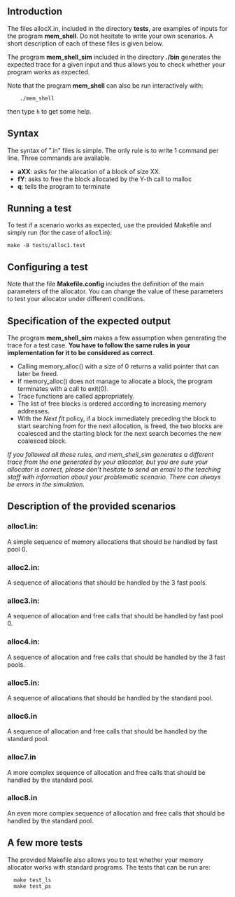 ## Introduction

The files allocX.in, included in the directory **tests**, are examples
of inputs for the program **mem_shell**. Do not hesitate to write your
own scenarios. A short description of each of these files is given
below.

The program **mem\_shell\_sim** included in the directory **./bin**
generates the expected trace for a given input and thus allows you to
check whether your program works as expected.

Note that the program **mem_shell** can also be run interactively
with:
```
    ./mem_shell
```
then type `h` to get some help.

## Syntax

The syntax of ".in" files is simple. The only rule is to write 1
command per line. Three commands are available.

 * **aXX**: asks for the allocation of a block of size XX.
 * **fY**: asks to free the block allocated by the Y-th call to malloc
 * **q**: tells the program to terminate

## Running a test

To test if a scenario works as expected, use the provided Makefile and
simply run (for the case of alloc1.in):
```
make -B tests/alloc1.test
```

## Configuring a test

Note that the file **Makefile.config** includes the definition of the
main parameters of the allocator. You can change the value of these
parameters to test your allocator under different conditions.

## Specification of the expected output

The program **mem\_shell\_sim** makes a few assumption when generating
the trace for a test case. **You have to follow the same rules in your
implementation for it to be considered as correct**.

  * Calling memory_alloc() with a size of 0 returns a valid pointer that can later be freed.
  * If memory_alloc() does not manage to allocate a block, the program terminates with a call to exit(0).
  * Trace functions are called appropriately.
  * The list of free blocks is ordered according to increasing memory
    addresses.
  * With the *Next fit* policy, if a block immediately preceding the
    block to start searching from for the next allocation, is freed,
    the two blocks are coalesced and the starting block for the next
    search becomes the new coalesced block.

_If you followed all these rules, and mem\_shell\_sim generates a
different trace from the one generated by your allocator, but you are
sure your allocator is correct, please don't hesitate to send an email
to the teaching staff with information about your problematic
scenario. There can always be errors in the simulation._


## Description of the provided scenarios

### alloc1.in:

A simple sequence of memory allocations that should be handled by fast
pool 0.

### alloc2.in:

A sequence of allocations that should be handled by the 3 fast pools.


### alloc3.in:

A sequence of allocation and free calls that should be handled by fast
pool 0.

### alloc4.in:

A sequence of allocation and free calls that should be handled by the 3 fast pools.

### alloc5.in:

A sequence of allocations that should be handled by the standard pool.

### alloc6.in

A sequence of allocation and free calls that should be handled by the
standard pool.

### alloc7.in

A more complex sequence of allocation and free calls that should be
handled by the standard pool.

### alloc8.in

An even more complex sequence of allocation and free calls that should be
handled by the standard pool.

## A few more tests

The provided Makefile also allows you to test whether your memory
allocator works with standard programs. The tests that can be run are:

```
  make test_ls
  make test_ps
```
